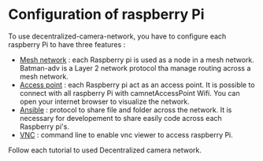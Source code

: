 # Configuration of raspberry Pi

To use decentralized-camera-network, you have to configure each raspberry Pi to have three features : 

* [Mesh network](batman-adv.md) : each Raspberry pi is used as a node in a mesh network. Batman-adv is a Layer 2 network protocol tha manage routing across a mesh network.
* [Access point](access_point.md) : each Raspberry pi act as an access point. It is possible to connect with all raspberry Pi with camnetAccessPoint Wifi. You can open your internet browser to visualize the network.
* [Ansible](ansible.md) : protocol to share file and folder across the network. It is necessary for developement to share easily code across each Raspberry pi's.
* [VNC](vnc.md) : command line to enable vnc viewer to access raspberry Pi.

Follow each tutorial to used Decentralized camera network.